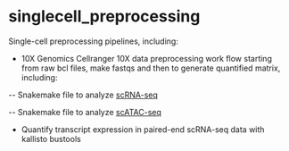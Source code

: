 # singlecell_preprocessing
Single-cell preprocessing pipelines, including:
- 10X Genomics Cellranger 10X data preprocessing work flow starting from raw bcl files, make fastqs and then to generate quantified matrix, including:

-- Snakemake file to analyze [scRNA-seq](https://github.com/fanzhanglab/singlecell_preprocessing/blob/main/10X_pipelines/Snakefile_rna_fan)

-- Snakemake file to analyze [scATAC-seq](https://github.com/fanzhanglab/singlecell_preprocessing/blob/main/10X_pipelines/Snakefile_atac_fan) 

- Quantify transcript expression in paired-end scRNA-seq data with kallisto bustools